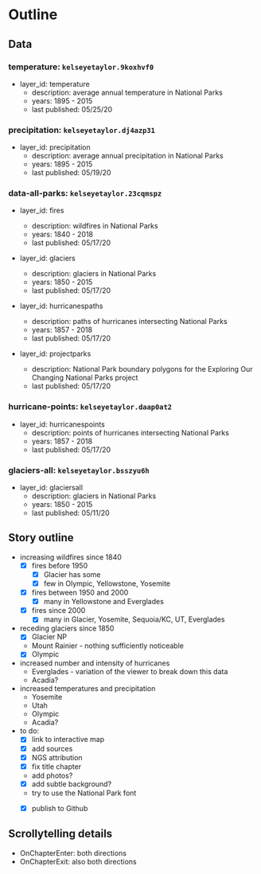 # Outline

## Data

### temperature: `kelseyetaylor.9koxhvf0`
- layer_id: temperature
    - description: average annual temperature in National Parks
    - years: 1895 - 2015
    - last published: 05/25/20

### precipitation: `kelseyetaylor.dj4azp31`
- layer_id: precipitation
    - description: average annual precipitation in National Parks
    - years: 1895 - 2015
    - last published: 05/19/20

### data-all-parks: `kelseyetaylor.23cqmspz`
- layer_id: fires
    - description: wildfires in National Parks
    - years: 1840 - 2018
    - last published: 05/17/20

- layer_id: glaciers
    - description: glaciers in National Parks
    - years: 1850 - 2015
    - last published: 05/17/20

- layer_id: hurricanespaths
    - description: paths of hurricanes intersecting National Parks
    - years: 1857 - 2018
    - last published: 05/17/20

- layer_id: projectparks
    - description: National Park boundary polygons for the Exploring Our Changing National Parks project
    - last published: 05/17/20

### hurricane-points: `kelseyetaylor.daap0at2`
- layer_id: hurricanespoints
    - description: points of hurricanes intersecting National Parks
    - years: 1857 - 2018
    - last published: 05/17/20

### glaciers-all: `kelseyetaylor.bsszyu6h`
- layer_id: glaciersall
    - description: glaciers in National Parks
    - years: 1850 - 2015
    - last published: 05/11/20

## Story outline

- increasing wildfires since 1840
    - [x] fires before 1950
        - [x] Glacier has some
        - [x] few in Olympic, Yellowstone, Yosemite
    - [x] fires between 1950 and 2000
        - [x] many in Yellowstone and Everglades
    - [x] fires since 2000
        - [x] many in Glacier, Yosemite, Sequoia/KC, UT, Everglades
- receding glaciers since 1850
    - [x] Glacier NP
    - Mount Rainier - nothing sufficiently noticeable
    - [x] Olympic
- increased number and intensity of hurricanes
    - Everglades - variation of the viewer to break down this data
    - Acadia?
- increased temperatures and precipitation
    - Yosemite
    - Utah
    - Olympic
    - Acadia?
- to do:
    - [x] link to interactive map
    - [x] add sources
    - [x] NGS attribution
    - [x] fix title chapter
    - add photos?
    - [x] add subtle background?
    - try to use the National Park font
    - [x] publish to Github


## Scrollytelling details

- OnChapterEnter: both directions
- OnChapterExit: also both directions